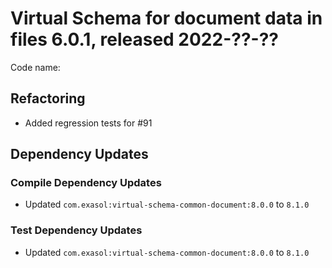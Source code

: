 # Virtual Schema for document data in files 6.0.1, released 2022-??-??

Code name:

## Refactoring

* Added regression tests for #91

## Dependency Updates

### Compile Dependency Updates

* Updated `com.exasol:virtual-schema-common-document:8.0.0` to `8.1.0`

### Test Dependency Updates

* Updated `com.exasol:virtual-schema-common-document:8.0.0` to `8.1.0`
